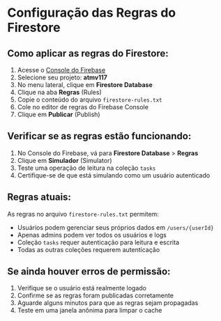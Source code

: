 # Configuração das Regras do Firestore

## Como aplicar as regras do Firestore:

1. Acesse o [Console do Firebase](https://console.firebase.google.com/)
2. Selecione seu projeto: **atmv117**
3. No menu lateral, clique em **Firestore Database**
4. Clique na aba **Regras** (Rules)
5. Copie o conteúdo do arquivo `firestore-rules.txt` 
6. Cole no editor de regras do Firebase Console
7. Clique em **Publicar** (Publish)

## Verificar se as regras estão funcionando:

1. No Console do Firebase, vá para **Firestore Database** > **Regras**
2. Clique em **Simulador** (Simulator)
3. Teste uma operação de leitura na coleção `tasks`
4. Certifique-se de que está simulando como um usuário autenticado

## Regras atuais:

As regras no arquivo `firestore-rules.txt` permitem:
- Usuários podem gerenciar seus próprios dados em `/users/{userId}`
- Apenas admins podem ver todos os usuários e logs
- Coleção `tasks` requer autenticação para leitura e escrita
- Todas as outras coleções requerem autenticação

## Se ainda houver erros de permissão:

1. Verifique se o usuário está realmente logado
2. Confirme se as regras foram publicadas corretamente
3. Aguarde alguns minutos para que as regras sejam propagadas
4. Teste em uma janela anônima para limpar o cache
